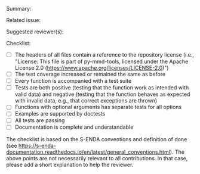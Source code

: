 Summary:

Related issue: 

Suggested reviewer(s):

Checklist:

- [ ] The headers of all files contain a reference to the repository license (i.e., "License: This file is part of py-mmd-tools, licensed under the Apache License 2.0 (https://www.apache.org/licenses/LICENSE-2.0)")
- [ ] The test coverage increased or remained the same as before
- [ ] Every function is accompanied with a test suite
- [ ] Tests are both positive (testing that the function work as intended with valid data) and negative (testing that the function behaves as expected with invalid data, e.g., that correct exceptions are thrown)
- [ ] Functions with optional arguments has separate tests for all options
- [ ] Examples are supported by doctests
- [ ] All tests are passing
- [ ] Documentation is complete and understandable

The checklist is based on the S-ENDA conventions and definition of done (see https://s-enda-documentation.readthedocs.io/en/latest/general_conventions.html). The above points are not necessarily relevant to all contributions. In that case, please add a short explanation to help the reviewer.
